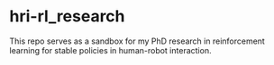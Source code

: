 # hri-rl_research
This repo serves as a sandbox for my PhD research in reinforcement learning for stable policies in human-robot interaction.
